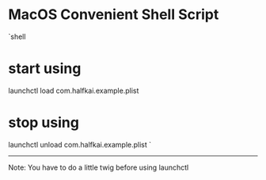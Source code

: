 # MacOS Convenient Shell Script

`shell
# start using
launchctl load com.halfkai.example.plist

# stop using
launchctl unload com.halfkai.example.plist
`

---------------

Note: You have to do a little twig before using launchctl
